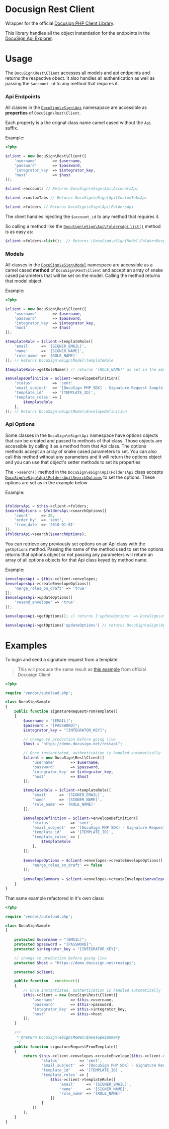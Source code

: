 # Docusign Rest Client
Wrapper for the official [Docusign PHP Client Library](https://github.com/docusign/docusign-php-client).

This library handles all the object instantiation for the endpoints in the [DocuSign Api Explorer](http://iodocs.docusign.com/).

# Usage

The `DocuSign\Rest\Client` accesses all models and api endpoints and returns the respective obect.  It also handles all authentication as well as passing the `$account_id` to any method that requires it.

### Api Endpoints

All classes in the [`DocuSign\eSign\Api`](https://github.com/docusign/docusign-php-client/tree/master/src/Api) namesapace are accessible as **properties** of `DocuSign\Rest\Client`.

Each property is a the orignal class name camel cased without the `Api` suffix.

Example:

```php
<?php

$client = new DocuSign\Rest\Client([
	'username'       => $username,
	'password'       => $password,
	'integrator_key' => $integrator_key,
	'host'           => $host
]);

$client->accounts // Returns DocuSign\eSign\Api\AccountsApi

$client->customTabs // Returns DocuSign\eSign\Api\CustomTabsApi

$client->folders // Returns DocuSign\eSign\Api\FoldersApi

```
The client handles injecting the `$account_id` to any method that requires it.

So calling a method like the [`DocuSign\eSign\Api\FoldersApi` `list()`](https://github.com/docusign/docusign-php-client/blob/master/src/Api/FoldersApi.php#L321) method is as easy as:

```php
$client->folders->list();  // Returns \DocuSign\eSign\Model\FoldersResponse
```

### Models

All classes in the [`DocuSign\eSign\Model`](https://github.com/docusign/docusign-php-client/tree/master/src/Model) namespace are accessible as a camel cased **method** of `DocuSign\Rest\Client` and accept an array of snake cased parameters that will be set on the model.  Calling the method returns that model object.

Example:

```php
<?php

$client = new DocuSign\Rest\Client([
	'username'       => $username,
	'password'       => $password,
	'integrator_key' => $integrator_key,
	'host'           => $host
]);

$templateRole = $client->templateRole([
	'email' 	=> '[SIGNER_EMAIL]',
	'name'  	=> '[SIGNER_NAME]',
	'role_name' => '[ROLE_NAME]'
]); // Returns DocuSign\eSign\Model\TemplateRole

$templateRole->getRoleName() // returns '[ROLE_NAME]' as set in the above method.

$envelopeDefinition = $client->envelopeDefinition([
	'status'         => 'sent'
	'email_subject'  => '[DocuSign PHP SDK] - Signature Request Sample',
	'template_id'    => '[TEMPLATE_ID]',
	'template_roles' => [
		$templateRole
	],
]); // Returns DocuSign\eSign\Model\EnvelopeDefinition

```
### Api Options

Some classes in the `DocuSign\eSign\Api` namespace have options objects that can be created and passed to methods of that class.  Those objects are accessible by calling it as a method from that Api class.  The options methods accept an array of snake cased parameters to set.  You can also call this method without any parameters and it will return the options object and you can use that object's setter methods to set its properties

The `->search()` method in the `DocuSign\eSign\Api\FoldersApi` class accepts [`DocuSign\eSign\Api\FoldersApi\SearchOptions`](https://github.com/docusign/docusign-php-client/blob/master/src/Api/FoldersApi.php#L37) to set the options.  These options are set as in the example below

Example:

```php

$foldersApi = $this->client->folders;
$searchOptions = $foldersApi->searchOptions([
	'count'     => 20,
	'order_by'  => 'sent',
	'from_date' => '2010-01-01'
]);
$foldersApi->search($searchOptions);

```
You can retrieve any previously set options on an Api class with the `getOptions` method.  Passing the name of the method used to set the options returns that options object or not passing any parameters will return an array of all options objects for that Api class keyed by method name.

Example:

```php
$envelopesApi = $this->client->envelopes;
$envelopesApi->createEnvelopeOptions([
	'merge_roles_on_draft' => 'true'
]);
$envelopesApi->updateOptions([
	'resend_envelope' => 'true'
]);

$envelopesApi->getOptions(); // returns ['updateOptions' => DocuSign\eSign\Api\EnvelopesApi\UpdateOptions, 'createEnvelopeOptions' => DocuSign\eSign\Api\EnvelopesApi\CreateEnvelopeOptions]

$envelopesApi->getOptions('updateOptions') // returns DocuSign\eSign\Api\EnvelopesApi\UpdateOptions

```

# Examples

To login and send a signature request from a template:

> This will produce the same result as [this example](https://github.com/Tucker-Eric/docusign-rest-client/blob/master/docusign-template-example.md) from official Docusign Client

```php
<?php

require 'vendor/autoload.php';

class DocuSignSample
{
	public function signatureRequestFromTemplate()
	{
		$username = "[EMAIL]";
        $password = "[PASSWORD]";
        $integrator_key = "[INTEGRATOR_KEY]";

		// change to production before going live
        $host = "https://demo.docusign.net/restapi";

		// Once instantiated, authentication is handled automatically
        $client = new DocuSign\Rest\Client([
			'username'       => $username,
			'password'       => $password,
			'integrator_key' => $integrator_key,
			'host'           => $host
        ]);

    	$templateRole = $client->templateRole([
			'email' 	=> '[SIGNER_EMAIL]',
			'name'  	=> '[SIGNER_NAME]',
			'role_name' => '[ROLE_NAME]'
    	]);

    	$envelopeDefinition = $client->envelopeDefinition([
    		'status'         => 'sent',
    		'email_subject'  => '[DocuSign PHP SDK] - Signature Request Sample',
    		'template_id'    => '[TEMPLATE_ID]',
    		'template_roles' => [
    			$templateRole
    		],
    	]);
		
    	$envelopeOptions = $client->envelopes->createEnvelopeOptions([			
			'merge_roles_on_draft' => false
    	]);
		
    	$envelopeSummary = $client->envelopes->createEnvelope($envelopeDefinition, $envelopeOptions);
	}
}
```

That same example refactored in it's own class:

```php
<?php

require 'vendor/autoload.php';

class DocuSignSample
{
	
	protected $username = "[EMAIL]";
    protected $password = "[PASSWORD]";
    protected $integrator_key = "[INTEGRATOR_KEY]";

	// change to production before going live
    protected $host = "https://demo.docusign.net/restapi";

	protected $client;

	public function __construct()
	{
		// Once instantiated, authentication is handled automatically
        $this->client = new DocuSign\Rest\Client([
			'username'       => $this->username,
			'password'       => $this->password,
			'integrator_key' => $this->integrator_key,
			'host'           => $this->host
        ]);
	}
	
	/**     
     * @return DocuSign\eSign\Model\EnvelopeSummary
     */
	public function signatureRequestFromTemplate()
	{
    	return $this->client->envelopes->createEnvelope($this->client->envelopeDefinition([
	    		'status'         => 'sent',
	    		'email_subject'  => '[DocuSign PHP SDK] - Signature Request Sample',
	    		'template_id'    => '[TEMPLATE_ID]',
	    		'template_roles' => [
	    			$this->client->templateRole([
						'email' 	=> '[SIGNER_EMAIL]',
						'name'  	=> '[SIGNER_NAME]',
						'role_name' => '[ROLE_NAME]'
			    	])
	    		]
	    	])
    	);
	}
}
```